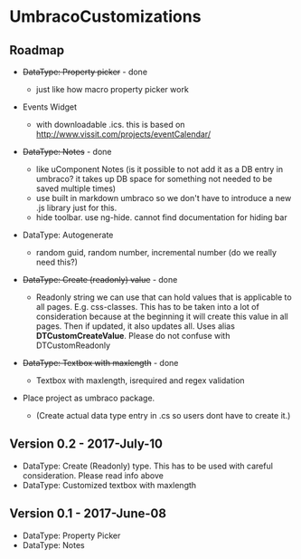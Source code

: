 # UmbracoCustomizations

## Roadmap

  - ~~DataType: Property picker~~ - done
  
	- just like how macro property picker work
  - Events Widget 
  
	- with downloadable .ics. this is based on http://www.vissit.com/projects/eventCalendar/
  - ~~DataType: Notes~~ - done
  
	- like uComponent Notes (is it possible to not add it as a DB entry in umbraco? it takes up DB space for something not needed to be saved multiple times)
	- use built in markdown umbraco so we don't have to introduce a new .js library just for this. 
	- hide toolbar. use ng-hide. cannot find documentation for hiding bar
  - DataType: Autogenerate 
  
	- random guid, random number, incremental number (do we really need this?)
  - ~~DataType: Create (readonly) value~~ - done
  
	- Readonly string we can use that can hold values that is applicable to all pages. E.g. css-classes. 
	  This has to be taken into a lot of consideration because at the beginning it will create this value in all pages. 
	  Then if updated, it also updates all. Uses alias **DTCustomCreateValue**. Please do not confuse with DTCustomReadonly
  - ~~DataType: Textbox with maxlength~~ - done
  
	- Textbox with maxlength, isrequired and regex validation
  - Place project as umbraco package. 
  
	- (Create actual data type entry in .cs so users dont have to create it.)

## Version 0.2 - 2017-July-10
  - DataType: Create (Readonly) type. This has to be used with careful consideration. Please read info above
  - DataType: Customized textbox with maxlength
  
## Version 0.1 - 2017-June-08
  - DataType: Property Picker
  - DataType: Notes
